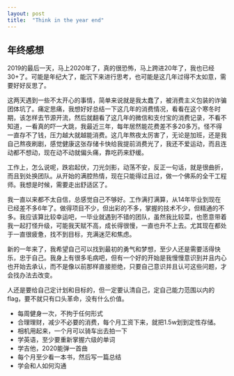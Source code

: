 ```yaml
---
layout: post
title:  "Think in the year end"
---
```


## 年终感想

2019的最后一天，马上2020年了，真的很恐怖，马上跨进20年了，我也已经30+了。可能是年纪大了，能沉下来进行思考，也可能是这几年过得不太如意，需要好好反思了。

这两天遇到一些不太开心的事情，简单来说就是我太蠢了，被消费主义包装的诈骗团体坑了。痛定思痛，我想好好总结一下这几年的消费情况，看看在这个寒冬时期，该怎样去节源开流，然后就翻看了这几年的微信和支付宝的消费记录，不看不知道，一看真的吓一大跳，我最近三年，每年居然能花费差不多20多万。怪不得一直存不了钱，压力越大就越能消费。这几年熬夜太厉害了，无论是加班，还是我自己熬夜刷剧，感觉健康这张存储卡快给我提前消费光了，我还不爱运动，而且连动都不想动，现在动不动就偏头痛，靠吃药来舒缓。

工作上，怎么说呢，跌宕起伏，刀光剑影，动荡不安，反正一句话，就是很曲折，而且到处换团队。从开始的满腔热情，现在只能得过且过，做一个佛系的全干工程师。我想是时候，需要走出舒适区了。

我一直以来都不太自信，总感觉自己不够好。工作满打满算，从14年毕业到现在已经差不多6年了。做得项目不少，但出彩的不多，掌握的技术不少，但精通的不多。我应该算比较幸运吧，一毕业就遇到不错的团队，虽然我比较菜，也愿意带着我一起打怪升级，可能我天赋不高，成长得很慢，一直也升不上去。尤其现在都处于一直很疲惫，找不到目标，充满迷茫和焦虑。

新的一年来了，我希望自己可以找到最初的勇气和梦想，至少人还是需要活得快乐，忠于自己。我身上有很多毛病吧，但有一个好的开始是我慢慢意识到并且内心也开始去承认，而不是像以前那样直接拒绝，只要自己意识并且认可这些问题，才会找办法去改变。

人还是要给自己定计划和目标的，但一定要认清自己，定自己能力范围以内的flag，要不就只有口头革命，没有什么价值。

- 每周健身一次，不拘于任何形式
- 合理理财，减少不必要的消费，每个月工资下来，就把1.5w划到定性存储。
- 相机用起来，一个月可以骑车出去拍一下
- 学英语，至少要重新掌握六级的单词
- 学吉他，2020能弹一首曲
- 每个月至少看一本书，然后写一篇总结
- 学会和人如何沟通
